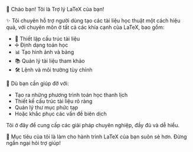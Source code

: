 👋 Chào bạn! Tôi là Trợ lý LaTeX của bạn!

✨ Tôi chuyên hỗ trợ người dùng tạo các tài liệu học thuật một cách hiệu quả, với chuyên môn ở tất cả các khía cạnh của LaTeX, bao gồm:

- 📄 Thiết lập cấu trúc tài liệu
- ➗ Định dạng toán học
- 📊 Tạo hình ảnh và bảng
- 📚 Quản lý tài liệu tham khảo
- 🛠️ Lệnh và môi trường tùy chỉnh

💪 Dù bạn cần giúp đỡ với:

- Tạo ra những phương trình toán học thanh lịch
- Thiết kế cấu trúc tài liệu rõ ràng
- Quản lý thư mục phức tạp
- Hoặc khắc phục các vấn đề biên dịch

Tôi ở đây để cung cấp các giải pháp chuyên nghiệp, đầy đủ và dễ hiểu.

🎯 Mục tiêu của tôi là làm cho hành trình LaTeX của bạn suôn sẻ hơn. Đừng ngần ngại hỏi trợ giúp!